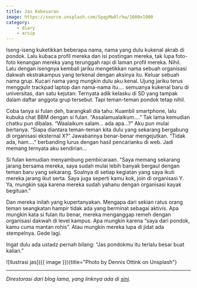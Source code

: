 ```yaml
---
title: Jas Kebesaran
image: https://source.unsplash.com/SpqyMw0lrhw/1600x1000
category:
    - diary
    - arsip
---
```


Iseng-iseng kuketikkan beberapa nama, nama yang dulu kukenal akrab di pondok. Lalu kubaca profil mereka dan isi postingan mereka, tak lupa foto-foto kenangan mereka yang terunggah rapi di laman profil mereka. Nihil. Lalu dengan isengnya kembali jariku mengetikkan nama sebuah organisasi dakwah ekstrakampus yang terkenal dengan aksinya itu. Keluar sebuah nama grup. Kucari nama yang mungkin dulu aku kenal. Ujung jariku terus menggulir trackpad laptop dan nama-nama itu…. semuanya kukenal baru di universitas, dan satu kejutan: Ternyata adik kelasku di SD yang tampak dalam daftar anggota grup tersebut. Tapi teman-teman pondok tetap nihil.

Coba tanya si fulan deh, barangkali dia tahu. Kuambil smartphone, lalu kubuka chat BBM dengan si fulan. “Assalamualaikum….” Tak lama kemudian chatku pun dibalas. “Waalaikum salam… ada apa…?” Aku pun mulai bertanya. “Siapa diantara teman-teman kita dulu yang sekarang bergabung di organisasi eksternal X?” Jawabannya benar-benar mengejutkan. “Tidak ada, ham….” berbanding lurus dengan hasil pencarianku di web. Jadi memang ternyata aku sendirian…

Si fulan kemudian menyambung pembicaraan. “Saya memang sekarang jarang bersama mereka, saya sudah mulai lebih banyak bergaul dengan teman baru yang sekarang. Soalnya di setiap kegiatan yang saya ikuti mereka jarang ikut serta. Saya juga seperti kamu kok, join di organisasi Y. Ya, mungkin saja karena mereka sudah yahanu dengan organisasi kayak begituan.”

Dan mereka inilah yang kupertanyakan. Mengapa dari sekian ratus orang teman seangkatan hampir tidak ada yang berminat sebagai aktivis. Apa mungkin kata si fulan itu benar, mereka menganggap remeh dengan organisasi dakwah di level kampus. Apa mungkin karena “saya dari pondok, kamu cuma mantan rohis”. Atau mungkin mereka lupa di jidat ada stempelnya. Gede lagi.

Ingat dulu ada ustadz pernah bilang: “Jas pondokmu itu terlalu besar buat kalian.”

![Ilustrasi jas]({{ image }}){title="Photo by Dennis Ottink on Unsplash"}

---

*Direstorasi dari blog lama, yang linknya ada di [sini](https://web.archive.org/web/20150404200244/http://radenpioneer.my.id/blog/2014/12/20/dan-ternyata-aku-sendirian/).*